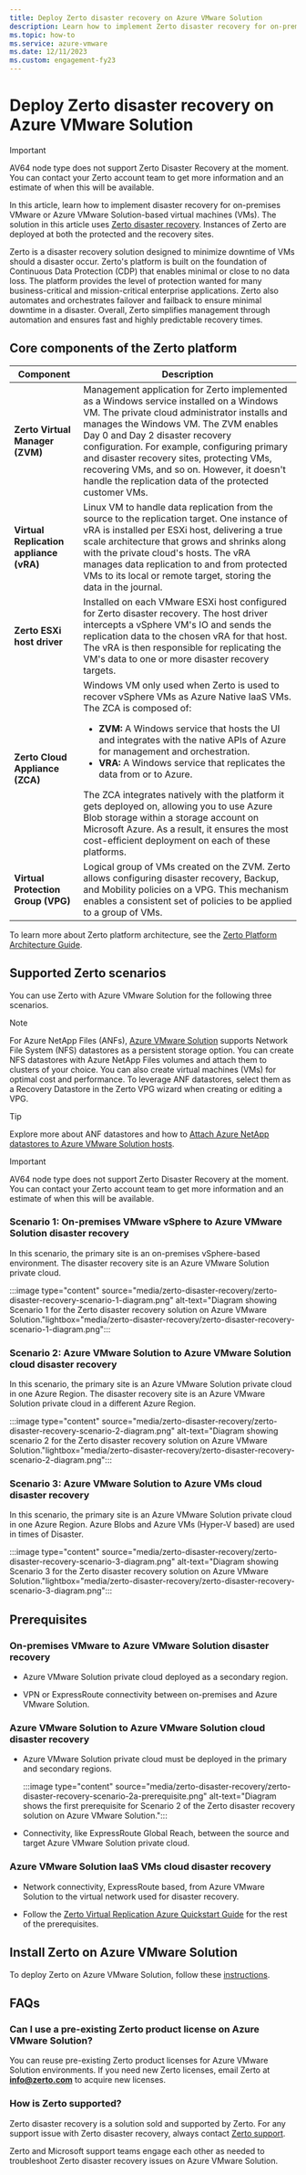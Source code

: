 ```yaml
---
title: Deploy Zerto disaster recovery on Azure VMware Solution
description: Learn how to implement Zerto disaster recovery for on-premises VMware or Azure VMware Solution virtual machines. 
ms.topic: how-to 
ms.service: azure-vmware
ms.date: 12/11/2023
ms.custom: engagement-fy23
---
```


# Deploy Zerto disaster recovery on Azure VMware Solution

> [!IMPORTANT]
> AV64 node type does not support Zerto Disaster Recovery at the moment. You can contact your Zerto account team to get more information and an estimate of when this will be available.


In this article, learn how to implement disaster recovery for on-premises VMware or Azure VMware Solution-based virtual machines (VMs). The solution in this article uses [Zerto disaster recovery](https://www.zerto.com/solutions/use-cases/disaster-recovery/). Instances of Zerto are deployed at both the protected and the recovery sites.

Zerto is a disaster recovery solution designed to minimize downtime of VMs should a disaster occur. Zerto's platform is built on the foundation of Continuous Data Protection (CDP) that enables minimal or close to no data loss. The platform provides the level of protection wanted for many business-critical and mission-critical enterprise applications. Zerto also automates and orchestrates failover and failback to ensure minimal downtime in a disaster. Overall, Zerto simplifies management through automation and ensures fast and highly predictable recovery times.

## Core components of the Zerto platform

| Component | Description |
| --- | --- |
| **Zerto Virtual Manager (ZVM)**   | Management application for Zerto implemented as a Windows service installed on a Windows VM. The private cloud administrator installs and manages the Windows VM. The ZVM enables Day 0 and Day 2 disaster recovery configuration. For example, configuring primary and disaster recovery sites, protecting VMs, recovering VMs, and so on. However, it doesn't handle the replication data of the protected customer VMs.     |
| **Virtual Replication appliance (vRA)**   | Linux VM to handle data replication from the source to the replication target. One instance of vRA is installed per ESXi host, delivering a true scale architecture that grows and shrinks along with the private cloud's hosts. The vRA manages data replication to and from protected VMs to its local or remote target, storing the data in the journal.    |
| **Zerto ESXi host driver**   | Installed on each VMware ESXi host configured for Zerto disaster recovery. The host driver intercepts a vSphere VM's IO and sends the replication data to the chosen vRA for that host. The vRA is then responsible for replicating the VM's data to one or more disaster recovery targets.    |
| **Zerto Cloud Appliance (ZCA)**   | Windows VM only used when Zerto is used to recover vSphere VMs as Azure Native IaaS VMs. The ZCA is composed of:<ul><li>**ZVM:** A Windows service that hosts the UI and integrates with the native APIs of Azure for management and orchestration.</li><li>**VRA:** A Windows service that replicates the data from or to Azure.</li></ul>The ZCA integrates natively with the platform it gets deployed on, allowing you to use Azure Blob storage within a storage account on Microsoft Azure. As a result, it ensures the most cost-efficient deployment on each of these platforms.   |
| **Virtual Protection Group (VPG)**   | Logical group of VMs created on the ZVM. Zerto allows configuring disaster recovery, Backup, and Mobility policies on a VPG. This mechanism enables a consistent set of policies to be applied to a group of VMs.  |

To learn more about Zerto platform architecture, see the [Zerto Platform Architecture Guide](https://www.zerto.com/wp-content/uploads/2021/07/Zerto-Platform-Architecture-Guide.pdf).

## Supported Zerto scenarios

You can use Zerto with Azure VMware Solution for the following three scenarios. 

> [!NOTE]
> For Azure NetApp Files (ANFs), [Azure VMware Solution](/azure/azure-vmware/introduction) supports Network File System (NFS) datastores as a persistent storage option. You can create NFS datastores with Azure NetApp Files volumes and attach them to clusters of your choice. You can also create virtual machines (VMs) for optimal cost and performance. To leverage ANF datastores, select them as a Recovery Datastore in the Zerto VPG wizard when creating or editing a VPG.

> [!TIP]
> Explore more about ANF datastores and how to [Attach Azure NetApp datastores to Azure VMware Solution hosts](/azure/azure-vmware/attach-azure-netapp-files-to-azure-vmware-solution-hosts?tabs=azure-portal).

> [!IMPORTANT]
> AV64 node type does not support Zerto Disaster Recovery at the moment. You can contact your Zerto account team to get more information and an estimate of when this will be available.

### Scenario 1: On-premises VMware vSphere to Azure VMware Solution disaster recovery

In this scenario, the primary site is an on-premises vSphere-based environment. The disaster recovery site is an Azure VMware Solution private cloud. 

:::image type="content" source="media/zerto-disaster-recovery/zerto-disaster-recovery-scenario-1-diagram.png" alt-text="Diagram showing Scenario 1 for the Zerto disaster recovery solution on Azure VMware Solution."lightbox="media/zerto-disaster-recovery/zerto-disaster-recovery-scenario-1-diagram.png":::

### Scenario 2: Azure VMware Solution to Azure VMware Solution cloud disaster recovery

In this scenario, the primary site is an Azure VMware Solution private cloud in one Azure Region. The disaster recovery site is an Azure VMware Solution private cloud in a different Azure Region.

:::image type="content" source="media/zerto-disaster-recovery/zerto-disaster-recovery-scenario-2-diagram.png" alt-text="Diagram showing scenario 2 for the Zerto disaster recovery solution on Azure VMware Solution."lightbox="media/zerto-disaster-recovery/zerto-disaster-recovery-scenario-2-diagram.png":::

### Scenario 3: Azure VMware Solution to Azure VMs cloud disaster recovery

In this scenario, the primary site is an Azure VMware Solution private cloud in one Azure Region. Azure Blobs and Azure VMs (Hyper-V based) are used in times of Disaster.

:::image type="content" source="media/zerto-disaster-recovery/zerto-disaster-recovery-scenario-3-diagram.png" alt-text="Diagram showing Scenario 3 for the Zerto disaster recovery solution on Azure VMware Solution."lightbox="media/zerto-disaster-recovery/zerto-disaster-recovery-scenario-3-diagram.png":::

## Prerequisites

### On-premises VMware to Azure VMware Solution disaster recovery

- Azure VMware Solution private cloud deployed as a secondary region.

- VPN or ExpressRoute connectivity between on-premises and Azure VMware Solution.

### Azure VMware Solution to Azure VMware Solution cloud disaster recovery

- Azure VMware Solution private cloud must be deployed in the primary and secondary regions.

   :::image type="content" source="media/zerto-disaster-recovery/zerto-disaster-recovery-scenario-2a-prerequisite.png" alt-text="Diagram shows the first prerequisite for Scenario 2 of the Zerto disaster recovery solution on Azure VMware Solution.":::

- Connectivity, like ExpressRoute Global Reach, between the source and target Azure VMware Solution private cloud.

### Azure VMware Solution IaaS VMs cloud disaster recovery

- Network connectivity, ExpressRoute based, from Azure VMware Solution to the virtual network used for disaster recovery.

- Follow the [Zerto Virtual Replication Azure Quickstart Guide](https://help.zerto.com/bundle/Install.MA.HTML.10.0_U1/page/Prerequisites_Requirements_Microsoft_Azure_Environments.htm) for the rest of the prerequisites.

## Install Zerto on Azure VMware Solution

To deploy Zerto on Azure VMware Solution, follow these [instructions](https://help.zerto.com/bundle/Install.AVS.HTML/page/Prerequisites_Zerto_AVS.htm).

## FAQs

### Can I use a pre-existing Zerto product license on Azure VMware Solution?

You can reuse pre-existing Zerto product licenses for Azure VMware Solution environments. If you need new Zerto licenses, email Zerto at **info@zerto.com** to acquire new licenses.

### How is Zerto supported?

Zerto disaster recovery is a solution sold and supported by Zerto. For any support issue with Zerto disaster recovery, always contact [Zerto support](https://www.zerto.com/support-and-services/).

Zerto and Microsoft support teams engage each other as needed to troubleshoot Zerto disaster recovery issues on Azure VMware Solution.
